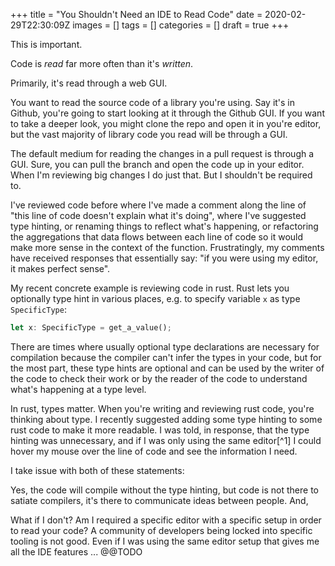 +++
title = "You Shouldn't Need an IDE to Read Code"
date = 2020-02-29T22:30:09Z
images = []
tags = []
categories = []
draft = true
+++

This is important.

Code is _read_ far more often than it's _written_.

Primarily, it's read through a web GUI.

You want to read the source code of a library you're using.  Say it's in Github, you're
going to start looking at it through the Github GUI. If you want to take a deeper look, you
might clone the repo and open it in you're editor, but the vast majority of library
code you read will be through a GUI.

The default medium for reading the changes in a pull request is through a GUI.
Sure, you can pull the branch and open the code up in your editor. When I'm
reviewing big changes I do just that. But I shouldn't be required to.

I've reviewed code before where I've made a comment along the line of "this
line of code doesn't explain what it's doing", where I've suggested type hinting,
or renaming things to reflect what's happening, or refactoring the aggregations
that data flows between each line of code so it would make more sense in the context
of the function.  Frustratingly, my comments have received responses that essentially
say: "if you were using my editor, it makes perfect sense".

My recent concrete example is reviewing code in rust. Rust lets you optionally
type hint in various places, e.g. to specify variable `x` as type `SpecificType`:

```rust
let x: SpecificType = get_a_value();
```

There are times where usually optional type declarations are necessary for
compilation because the compiler can't infer the types in your code, but
for the most part, these type hints are optional and can be used by the writer
of the code to check their work or by the reader of the code to understand
what's happening at a type level.

In rust, types matter. When you're writing and reviewing rust code, you're
thinking about type.  I recently suggested adding some type hinting to some
rust code to make it more readable. I was told, in response, that the type
hinting was unnecessary, and if I was only using the same editor[^1] I could hover
my mouse over the line of code and see the information I need.

I take issue with both of these statements:

Yes, the code will compile without the type hinting, but code is not there to
satiate compilers, it's there to communicate ideas between people. And,

What if I don't? Am I required a specific editor with a specific setup in
order to read your code? A community of developers being locked into
specific tooling is not good.  Even if I was using the same editor setup
that gives me all the IDE features ... @@TODO
